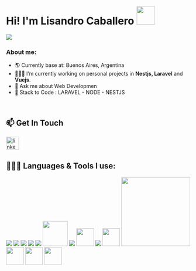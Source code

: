 <h1>Hi! I'm Lisandro Caballero <img src="https://raw.githubusercontent.com/iampavangandhi/iampavangandhi/master/gifs/Hi.gif"  height='50px'></h1>
<img src="https://readme-typing-svg.herokuapp.com?color=E9B517&lines=Full+Stack+Developer;Web3+enthusiast">

<!-- Tengo que agregar imagen portada -->
### About me:
- 🌎 Currently base at: Buenos Aires, Argentina
- 👨🏻‍💻 I’m currently working on personal projects in **Nestjs, Laravel** and **Vuejs**.
- 💬 Ask me about Web Developmen
- 💬 Stack to Code : LARAVEL - NODE - NESTJS
<br />

## 📫 Get In Touch
<a href="https://www.linkedin.com/in/lisandro-caballero-tech/" target="_blank"><img src="https://www.vectorlogo.zone/logos/linkedin/linkedin-icon.svg" width="35px" alt="linkedin"></a>
&nbsp; &nbsp;
&nbsp; &nbsp;



## 👨🏻‍💻 Languages & Tools I use:

<a href="https://www.javascript.com/" target="_blank" title="JavaScript"><img src="https://img.icons8.com/color/48/000000/javascript.png"/></a>
<a href="https://www.typescriptlang.org/" target="_blank" title="TypeScript"><img src="https://img.icons8.com/color/48/000000/typescript.png"/></a>
<a href="https://www.w3schools.com/html/" target="_blank" title="HTML5"><img src="https://img.icons8.com/color/48/000000/html-5.png"/></a>
<a href="https://www.w3schools.com/css/" target="_blank" title="CSS3"><img src="https://img.icons8.com/color/48/000000/css3.png"/></a>
<a href="https://reactjs.org/" target="_blank" title="React"><img src="https://img.icons8.com/color/48/000000/react-native.png"/></a>
<a href="https://nodejs.org/" target="_blank" title="Node.js"><img width='68px' src="https://upload.wikimedia.org/wikipedia/commons/thumb/d/d9/Node.js_logo.svg/200px-Node.js_logo.svg.png"/></a>
<a href="https://www.postgresql.org/" target="_blank" title="PostgreSQL"><img src="https://img.icons8.com/color/48/000000/postgresql.png"/></a>
<a href="https://code.visualstudio.com/" target="_blank" title="Visual Studio Code"><img width='48px'  src="https://upload.wikimedia.org/wikipedia/commons/thumb/9/9a/Visual_Studio_Code_1.35_icon.svg/2048px-Visual_Studio_Code_1.35_icon.svg.png"/></a>
<a href="https://git-scm.com/" target="_blank" title="Git"><img src="https://img.icons8.com/color/48/000000/git.png"/></a>
<a href="https://www.jetbrains.com/phpstorm/" target="_blank" title="PHPSTORM"><img width='48px'  src="https://upload.wikimedia.org/wikipedia/commons/thumb/c/c9/PhpStorm_Icon.svg/langfr-220px-PhpStorm_Icon.svg.png"/></a>
<a href="https://www.docker.com/" target="_blank" title="Docker"><img width='188px' src="https://upload.wikimedia.org/wikipedia/commons/thumb/7/79/Docker_%28container_engine%29_logo.png/280px-Docker_%28container_engine%29_logo.png"/></a>
<a href="https://vuejs.org/" target="_blank" title="Vue.js"><img width='48px' src="https://avatars.githubusercontent.com/u/6128107?s=200&v=4"/></a>
<a href="https://laravel.com/" target="_blank" title="Laravel"><img width='48px' src="https://laravel.com/img/logomark.min.svg"/></a>
<a href="https://docs.nestjs.com/" target="_blank" title="Nest.js"><img width='48px'  src="https://docs.nestjs.com/assets/logo-small.svg"/></a>

&nbsp;


